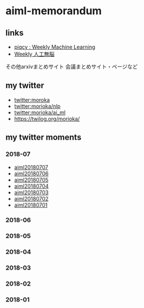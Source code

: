 # aiml-memorandum


## links

- [piqcy : Weekly Machine Learning](https://www.getrevue.co/profile/icoxfog417)
- [Weekly 人工無脳](http://ysdyt.hatenablog.jp/)

その他arxivまとめサイト
会議まとめサイト・ページなど



## my twitter

- [twitter:moroka](https://twitter.com/morioka)
- [twitter:morioka/nlp](https://twitter.com/morioka/lists/nlp)
- [twitter:morioka/ai_ml](https://twitter.com/morioka/lists/ai-ml)
- https://twilog.org/morioka/

## my twitter moments

### 2018-07

- [aiml20180707](https://twitter.com/i/moments/1015335000181313536)
- [aiml20180706](https://twitter.com/i/moments/1015015769380286464)
- [aiml20180705](https://twitter.com/i/moments/1014624107147636736)
- [aiml20180704](https://twitter.com/i/moments/1014269446049841152)
- [aiml20180703](https://twitter.com/i/moments/1013869286991859718)
- [aiml20180702](https://twitter.com/i/moments/1013560051410219008)
- [aiml20180701](https://twitter.com/i/moments/1013180244679802880)

### 2018-06

### 2018-05

### 2018-04

### 2018-03

### 2018-02

### 2018-01


